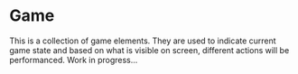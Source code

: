 # Game
This is a collection of game elements. They are used to indicate current game state and based on what is visible on screen, different actions will be performanced. Work in progress...
